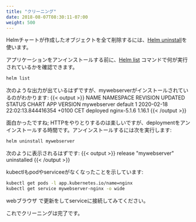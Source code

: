 ```yaml
---
title: "クリーニング"
date: 2018-08-07T08:30:11-07:00
weight: 500
---
```


<!--
To remove all the objects that the Helm Chart created, we can use [Helm
uninstall](https://helm.sh/docs/helm/helm_uninstall/).
-->
Helmチャートが作成したオブジェクトを全て削除するには、[Helm
uninstall](https://helm.sh/docs/helm/helm_uninstall/)を使います。

<!--
Before we uninstall our application, we can verify what we have running via the
[Helm list](https://helm.sh/docs/helm/helm_list/) command:
-->
アプリケーションをアンインストールする前に、[Helm list](https://helm.sh/docs/helm/helm_list/)
コマンドで何が実行されているかを確認できます。

```sh
helm list
```

<!--
You should see output similar to below, which show that mywebserver is installed:
{{< output >}}
NAME            NAMESPACE       REVISION        UPDATED                                 STATUS          CHART           APP VERSION
mywebserver     default         1               2020-02-18 22:02:13.844416354 +0100 CET deployed        nginx-5.1.6     1.16.1
{{< /output >}}
-->
次のような出力が出ているはずですが、mywebserverがインストールされているのがわかります:
{{< output >}}
NAME            NAMESPACE       REVISION        UPDATED                                 STATUS          CHART           APP VERSION
mywebserver     default         1               2020-02-18 22:02:13.844416354 +0100 CET deployed        nginx-5.1.6     1.16.1
{{< /output >}}

<!--
It was a lot of fun; we had some great times sending HTTP back and forth, but now its time to uninstall this deployment.  To uninstall:
-->
面白かったですね; HTTPをやりとりするのは楽しいですが、deploymentをアンインストールする時間です。アンインストールするには次を実行します:

```sh
helm uninstall mywebserver
```

<!--
And you should be met with the output:
{{< output >}}
release "mywebserver" uninstalled
{{< /output >}}
-->
次のように表示されるはずです:
{{< output >}}
release "mywebserver" uninstalled
{{< /output >}}

<!--
kubectl will also demonstrate that our pods and service are no longer available:
-->
kubectlもpodやserviceeがなくなったことを示しています:

```sh
kubectl get pods -l app.kubernetes.io/name=nginx
kubectl get service mywebserver-nginx -o wide
```

<!--
As would trying to access the service via the web browser via a page reload.
-->
webブラウザ で更新をしてserviceに接続してみてください。

<!--
With that, cleanup is complete.
-->
これでクリーニングは完了です。